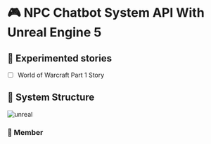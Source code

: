# 🎮 NPC Chatbot System API With Unreal Engine 5

## 📜 Experimented stories 
- [ ] World of Warcraft Part 1 Story

## 🔬 System Structure 
![unreal](https://github.com/lala-david/NPC-Chatbot-System/assets/37481441/241ff2dc-456c-4dc8-a4e5-220608600a41)

### 💎 Member 

